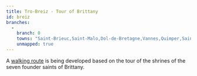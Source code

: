 ```yaml
---
title: Tro-Breiz - Tour of Brittany
id: breiz
branches:
  -
    branch: 0
    towns: "Saint-Brieuc,Saint-Malo,Dol-de-Bretagne,Vannes,Quimper,Saint-Pol-de-Léon,Tréguier,Saint-Brieuc"
    unmapped: true
---
```


A [walking route][0] is being developed based on the tour of the shrines of the seven founder saints of Brittany.

[0]: http://www.tro-breiz.com